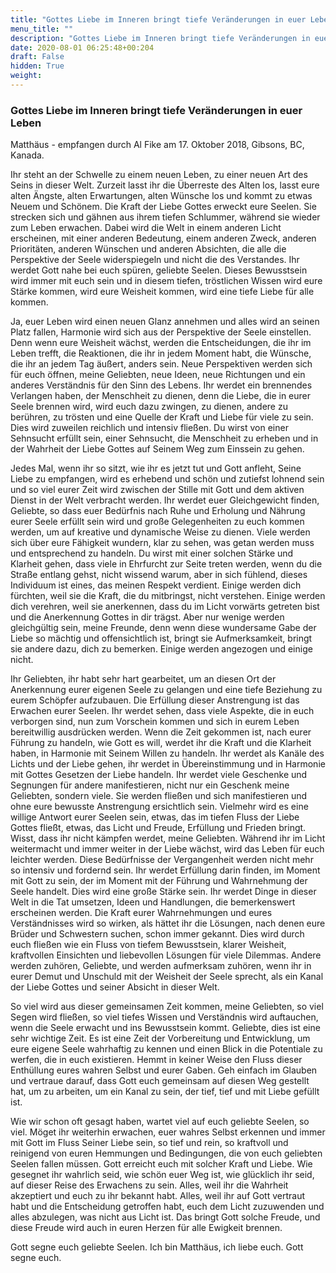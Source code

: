 ```yaml
---
title: "Gottes Liebe im Inneren bringt tiefe Veränderungen in euer Leben"
menu_title: ""
description: "Gottes Liebe im Inneren bringt tiefe Veränderungen in euer Leben"
date: 2020-08-01 06:25:48+00:204
draft: False
hidden: True
weight:
---
```

### Gottes Liebe im Inneren bringt tiefe Veränderungen in euer Leben

Matthäus - empfangen durch Al Fike am 17. Oktober 2018, Gibsons, BC, Kanada.

Ihr steht an der Schwelle zu einem neuen Leben, zu einer neuen Art des Seins in dieser Welt. Zurzeit lasst ihr die Überreste des Alten los, lasst eure alten Ängste, alten Erwartungen, alten Wünsche los und kommt zu etwas Neuem und Schönem. Die Kraft der Liebe Gottes erweckt eure Seelen. Sie strecken sich und gähnen aus ihrem tiefen Schlummer, während sie wieder zum Leben erwachen. Dabei wird die Welt in einem anderen Licht erscheinen, mit einer anderen Bedeutung, einem anderen Zweck, anderen Prioritäten, anderen Wünschen und anderen Absichten, die alle die Perspektive der Seele widerspiegeln und nicht die des Verstandes. Ihr werdet Gott nahe bei euch spüren, geliebte Seelen. Dieses Bewusstsein wird immer mit euch sein und in diesem tiefen, tröstlichen Wissen wird eure Stärke kommen, wird eure Weisheit kommen, wird eine tiefe Liebe für alle kommen.

Ja, euer Leben wird einen neuen Glanz annehmen und alles wird an seinen Platz fallen, Harmonie wird sich aus der Perspektive der Seele einstellen. Denn wenn eure Weisheit wächst, werden die Entscheidungen, die ihr im Leben trefft, die Reaktionen, die ihr in jedem Moment habt, die Wünsche, die ihr an jedem Tag äußert, anders sein. Neue Perspektiven werden sich für euch öffnen, meine Geliebten, neue Ideen, neue Richtungen und ein anderes Verständnis für den Sinn des Lebens. Ihr werdet ein brennendes Verlangen haben, der Menschheit zu dienen, denn die Liebe, die in eurer Seele brennen wird, wird euch dazu zwingen, zu dienen, andere zu berühren, zu trösten und eine Quelle der Kraft und Liebe für viele zu sein. Dies wird zuweilen reichlich und intensiv fließen. Du wirst von einer Sehnsucht erfüllt sein, einer Sehnsucht, die Menschheit zu erheben und in der Wahrheit der Liebe Gottes auf Seinem Weg zum Einssein zu gehen.

Jedes Mal, wenn ihr so sitzt, wie ihr es jetzt tut und Gott anfleht, Seine Liebe zu empfangen, wird es erhebend und schön und zutiefst lohnend sein und so viel eurer Zeit wird zwischen der Stille mit Gott und dem aktiven Dienst in der Welt verbracht werden. Ihr werdet euer Gleichgewicht finden, Geliebte, so dass euer Bedürfnis nach Ruhe und Erholung und Nährung eurer Seele erfüllt sein wird und große Gelegenheiten zu euch kommen werden, um auf kreative und dynamische Weise zu dienen. Viele werden sich über eure Fähigkeit wundern, klar zu sehen, was getan werden muss und entsprechend zu handeln. Du wirst mit einer solchen Stärke und Klarheit gehen, dass viele in Ehrfurcht zur Seite treten werden, wenn du die Straße entlang gehst, nicht wissend warum, aber in sich fühlend, dieses Individuum ist eines, das meinen Respekt verdient. Einige werden dich fürchten, weil sie die Kraft, die du mitbringst, nicht verstehen. Einige werden dich verehren, weil sie anerkennen, dass du im Licht vorwärts getreten bist und die Anerkennung Gottes in dir trägst. Aber nur wenige werden gleichgültig sein, meine Freunde, denn wenn diese wundersame Gabe der Liebe so mächtig und offensichtlich ist, bringt sie Aufmerksamkeit, bringt sie andere dazu, dich zu bemerken. Einige werden angezogen und einige nicht.

Ihr Geliebten, ihr habt sehr hart gearbeitet, um an diesen Ort der Anerkennung eurer eigenen Seele zu gelangen und eine tiefe Beziehung zu eurem Schöpfer aufzubauen. Die Erfüllung dieser Anstrengung ist das Erwachen eurer Seelen. Ihr werdet sehen, dass viele Aspekte, die in euch verborgen sind, nun zum Vorschein kommen und sich in eurem Leben bereitwillig ausdrücken werden. Wenn die Zeit gekommen ist, nach eurer Führung zu handeln, wie Gott es will, werdet ihr die Kraft und die Klarheit haben, in Harmonie mit Seinem Willen zu handeln. Ihr werdet als Kanäle des Lichts und der Liebe gehen, ihr werdet in Übereinstimmung und in Harmonie mit Gottes Gesetzen der Liebe handeln. Ihr werdet viele Geschenke und Segnungen für andere manifestieren, nicht nur ein Geschenk meine Geliebten, sondern viele. Sie werden fließen und sich manifestieren und ohne eure bewusste Anstrengung ersichtlich sein. Vielmehr wird es eine willige Antwort eurer Seelen sein, etwas, das im tiefen Fluss der Liebe Gottes fließt, etwas, das Licht und Freude, Erfüllung und Frieden bringt. Wisst, dass ihr nicht kämpfen werdet, meine Geliebten. Während ihr im Licht weitermacht und immer weiter in der Liebe wächst, wird das Leben für euch leichter werden. Diese Bedürfnisse der Vergangenheit werden nicht mehr so intensiv und fordernd sein. Ihr werdet Erfüllung darin finden, im Moment mit Gott zu sein, der im Moment mit der Führung und Wahrnehmung der Seele handelt. Dies wird eine große Stärke sein. Ihr werdet Dinge in dieser Welt in die Tat umsetzen, Ideen und Handlungen, die bemerkenswert erscheinen werden. Die Kraft eurer Wahrnehmungen und eures Verständnisses wird so wirken, als hättet ihr die Lösungen, nach denen eure Brüder und Schwestern suchen, schon immer gekannt. Dies wird durch euch fließen wie ein Fluss von tiefem Bewusstsein, klarer Weisheit, kraftvollen Einsichten und liebevollen Lösungen für viele Dilemmas. Andere werden zuhören, Geliebte, und werden aufmerksam zuhören, wenn ihr in eurer Demut und Unschuld mit der Weisheit der Seele sprecht, als ein Kanal der Liebe Gottes und seiner Absicht in dieser Welt.

So viel wird aus dieser gemeinsamen Zeit kommen, meine Geliebten, so viel Segen wird fließen, so viel tiefes Wissen und Verständnis wird auftauchen, wenn die Seele erwacht und ins Bewusstsein kommt. Geliebte, dies ist eine sehr wichtige Zeit. Es ist eine Zeit der Vorbereitung und Entwicklung, um eure eigene Seele wahrhaftig zu kennen und einen Blick in die Potentiale zu werfen, die in euch existieren. Hemmt in keiner Weise den Fluss dieser Enthüllung eures wahren Selbst und eurer Gaben. Geh einfach im Glauben und vertraue darauf, dass Gott euch gemeinsam auf diesen Weg gestellt hat, um zu arbeiten, um ein Kanal zu sein, der tief, tief und mit Liebe gefüllt ist.

Wie wir schon oft gesagt haben, wartet viel auf euch geliebte Seelen, so viel. Möget ihr weiterhin erwachen, euer wahres Selbst erkennen und immer mit Gott im Fluss Seiner Liebe sein, so tief und rein, so kraftvoll und reinigend von euren Hemmungen und Bedingungen, die von euch geliebten Seelen fallen müssen. Gott erreicht euch mit solcher Kraft und Liebe. Wie gesegnet ihr wahrlich seid, wie schön euer Weg ist, wie glücklich ihr seid, auf dieser Reise des Erwachens zu sein. Alles, weil ihr die Wahrheit akzeptiert und euch zu ihr bekannt habt. Alles, weil ihr auf Gott vertraut habt und die Entscheidung getroffen habt, euch dem Licht zuzuwenden und alles abzulegen, was nicht aus Licht ist. Das bringt Gott solche Freude, und diese Freude wird auch in euren Herzen für alle Ewigkeit brennen.

Gott segne euch geliebte Seelen. Ich bin Matthäus, ich liebe euch. Gott segne euch.
